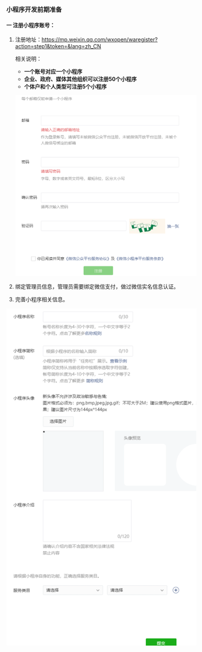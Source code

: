 ### 小程序开发前期准备

#### 一 注册小程序账号：

1. 注册地址：https://mp.weixin.qq.com/wxopen/waregister?action=step1&token=&lang=zh_CN

   相关说明：

   * **一个账号对应一个小程序**
   * **企业、政府、媒体其他组织可以注册50个小程序**
   * **个体户和个人类型可注册5个小程序**

   ![image-20210621135002923](小程序开发前期准备.assets/image-20210621135002923.png)

2. 绑定管理员信息，管理员需要绑定微信支付，做过微信实名信息认证。

3. 完善小程序相关信息。

![image-20210621135648020](小程序开发前期准备.assets/image-20210621135648020.png)